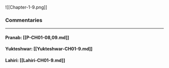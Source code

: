 ![[Chapter-1-9.png]]

### Commentaries

---

#### Pranab: [[P-CH01-08,09.md]]

#### Yukteshwar: [[Yukteshwar-CH01-9.md]]

#### Lahiri: [[Lahiri-CH01-9.md]]
